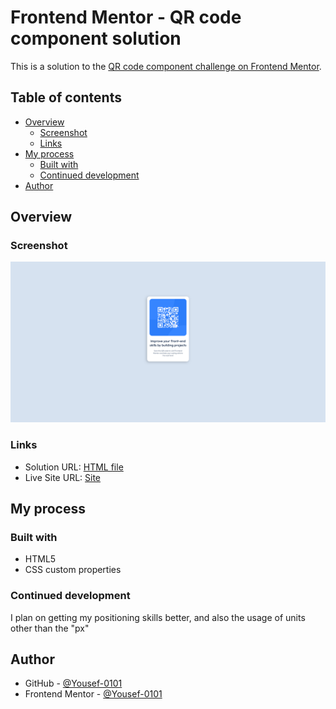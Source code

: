  # Frontend Mentor - QR code component solution

This is a solution to the [QR code component challenge on Frontend Mentor](https://www.frontendmentor.io/challenges/qr-code-component-iux_sIO_H). 

## Table of contents

- [Overview](#overview)
  - [Screenshot](#screenshot)
  - [Links](#links)
- [My process](#my-process)
  - [Built with](#built-with)
  - [Continued development](#continued-development)
- [Author](#author)

## Overview

### Screenshot

![Screenshot](/screenshot.png)

### Links

- Solution URL: [HTML file](https://github.com/Yousef-0101/QR-code-component/blob/main/index.html)
- Live Site URL: [Site](https://qr-code-component-olive-five.vercel.app/)

## My process

### Built with

- HTML5
- CSS custom properties

### Continued development

I plan on getting my positioning skills better, and also the usage of units other than the "px"

## Author

- GitHub - [@Yousef-0101](https://github.com/Yousef-0101)
- Frontend Mentor - [@Yousef-0101](https://www.frontendmentor.io/profile/Yousef-0101)
